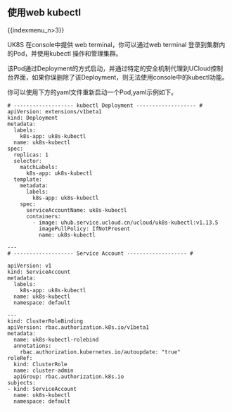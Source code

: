 ## 使用web kubectl

{{indexmenu_n>3}}

UK8S 在console中提供 web terminal，你可以通过web terminal 登录到集群内的Pod，并使用kubectl
操作和管理集群。

该Pod通过Deployment的方式启动，并通过特定的安全机制代理到UCloud控制台界面，如果你误删除了该Deployment，则无法使用console中的kubectl功能。

你可以使用下方的yaml文件重新启动一个Pod,yaml示例如下。

    # ------------------- kubectl Deployment ------------------- #
    apiVersion: extensions/v1beta1
    kind: Deployment
    metadata:
      labels:
        k8s-app: uk8s-kubectl
      name: uk8s-kubectl
    spec:
      replicas: 1
      selector:
        matchLabels:
          k8s-app: uk8s-kubectl
      template:
        metadata:
          labels:
            k8s-app: uk8s-kubectl
        spec:
          serviceAccountName: uk8s-kubectl
          containers:
            - image: uhub.service.ucloud.cn/ucloud/uk8s-kubectl:v1.13.5
              imagePullPolicy: IfNotPresent
              name: uk8s-kubectl
    
    ---
    # ------------------- Service Account ------------------- #
    
    apiVersion: v1
    kind: ServiceAccount
    metadata:
      labels:
        k8s-app: uk8s-kubectl
      name: uk8s-kubectl
      namespace: default
    
    ---
    kind: ClusterRoleBinding
    apiVersion: rbac.authorization.k8s.io/v1beta1
    metadata:
      name: uk8s-kubectl-rolebind
      annotations:
        rbac.authorization.kubernetes.io/autoupdate: "true"
    roleRef:
      kind: ClusterRole
      name: cluster-admin
      apiGroup: rbac.authorization.k8s.io
    subjects:
    - kind: ServiceAccount
      name: uk8s-kubectl
      namespace: default
